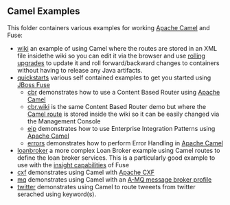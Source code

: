 ## Camel Examples

This folder containers various examples for working [Apache Camel](http://camel.apache.org/) and Fuse:

* [wiki](/fabric/profiles/example/camel/wiki.profile) an example of using Camel where the routes are stored in an <a fabric-version-link="/camel/canvas/fabric/profiles/example/camel/wiki.profile/camel.xml">XML file insidethe  wiki</a> so you can edit it via the browser and use <a href="/fabric/profiles/docs/fabric/rollingUpgrade.md">rolling upgrades</a> to update it and roll forward/backward changes to containers without having to release any Java artifacts.
* [quickstarts](/fabric/profiles/example/quickstarts) various self contained examples to get you started using [JBoss Fuse](http://www.jboss.org/products/fuse)
  * [cbr](/fabric/profiles/example/quickstarts/cbr.profile) demonstrates how to use a Content Based Router using [Apache Camel](http://camel.apache.org/)
  * [cbr.wiki](/fabric/profiles/example/quickstarts/cbr.wiki.profile) is the same Content Based Router demo but where the [Camel route](http://camel.apache.org/) is stored inside the wiki so it can be easily changed via the Management Console
  * [eip](/fabric/profiles/example/quickstarts/eip.profile) demonstrates how to use Enterprise Integration Patterns using [Apache Camel](http://camel.apache.org/)
  * [errors](/fabric/profiles/example/quickstarts/errors.profile) demonstrates how to perform Error Handling in [Apache Camel](http://camel.apache.org/)
* [loanbroker](/fabric/profiles/example/camel/loanbroker) a more complex Loan Broker example using Camel routes to define the loan broker services. This is a particularly good example to use with the [insight capabilities](/fabric/profiles/insight) of Fuse
* [cxf](/fabric/profiles/example/camel/cxf.profile) demonstrates using Camel with [Apache CXF](http://cxf.apache.org/)
* [mq](/fabric/profiles/example/camel/mq.profile) demonstrates using Camel with an [A-MQ message broker profile](/fabric/profiles/mq)
* [twitter](/fabric/profiles/example/camel/twitter.profile) demonstrates using Camel to route tweeets from twitter serached using keyword(s).
 